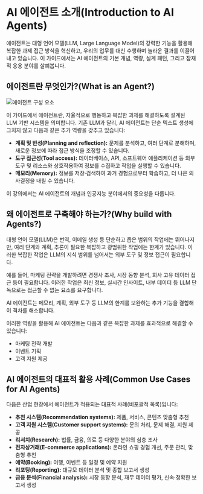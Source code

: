 # AI 에이전트 소개(Introduction to AI Agents)

에이전트는 대형 언어 모델(LLM, Large Language Model)의 강력한 기능을 활용해 복잡한 과제 접근 방식을 혁신하고, 우리의 업무를 대신 수행하며 놀라운 결과를 이끌어내고 있습니다. 이 가이드에서는 AI 에이전트의 기본 개념, 역량, 설계 패턴, 그리고 잠재적 응용 분야를 살펴봅니다.

## 에이전트란 무엇인가?(What is an Agent?)

![에이전트 구성 요소](../../img/agents/agent-components.png)

이 가이드에서 에이전트란, 자율적으로 행동하고 복잡한 과제를 해결하도록 설계된 LLM 기반 시스템을 의미합니다. 기존 LLM과 달리, AI 에이전트는 단순 텍스트 생성에 그치지 않고 다음과 같은 추가 역량을 갖추고 있습니다:

* **계획 및 반성(Planning and reflection):** 문제를 분석하고, 여러 단계로 분해하며, 새로운 정보에 따라 접근 방식을 조정할 수 있습니다.
* **도구 접근성(Tool access):** 데이터베이스, API, 소프트웨어 애플리케이션 등 외부 도구 및 리소스와 상호작용하여 정보를 수집하고 작업을 실행할 수 있습니다.
* **메모리(Memory):** 정보를 저장·검색하여 과거 경험으로부터 학습하고, 더 나은 의사결정을 내릴 수 있습니다.

이 강의에서는 AI 에이전트의 개념과 인공지능 분야에서의 중요성을 다룹니다.

## 왜 에이전트로 구축해야 하는가?(Why build with Agents?)

대형 언어 모델(LLM)은 번역, 이메일 생성 등 단순하고 좁은 범위의 작업에는 뛰어나지만, 여러 단계와 계획, 추론이 필요한 복잡하고 광범위한 작업에는 한계가 있습니다. 이러한 복잡한 작업은 LLM의 지식 범위를 넘어서는 외부 도구 및 정보 접근이 필요합니다.

예를 들어, 마케팅 전략을 개발하려면 경쟁사 조사, 시장 동향 분석, 회사 고유 데이터 접근 등이 필요합니다. 이러한 작업은 최신 정보, 실시간 인사이트, 내부 데이터 등 LLM 단독으로는 접근할 수 없는 요소를 요구합니다.

AI 에이전트는 메모리, 계획, 외부 도구 등 LLM의 한계를 보완하는 추가 기능을 결합해 이 격차를 해소합니다.

이러한 역량을 활용해 AI 에이전트는 다음과 같은 복잡한 과제를 효과적으로 해결할 수 있습니다:

* 마케팅 전략 개발
* 이벤트 기획
* 고객 지원 제공

## AI 에이전트의 대표적 활용 사례(Common Use Cases for AI Agents)

다음은 산업 현장에서 에이전트가 적용되는 대표적 사례(비포괄적 목록)입니다:

* **추천 시스템(Recommendation systems):** 제품, 서비스, 콘텐츠 맞춤형 추천
* **고객 지원 시스템(Customer support systems):** 문의 처리, 문제 해결, 지원 제공
* **리서치(Research):** 법률, 금융, 의료 등 다양한 분야의 심층 조사
* **전자상거래(E-commerce applications):** 온라인 쇼핑 경험 개선, 주문 관리, 맞춤형 추천
* **예약(Booking):** 여행, 이벤트 등 일정 및 예약 지원
* **리포팅(Reporting):** 대규모 데이터 분석 및 종합 보고서 생성
* **금융 분석(Financial analysis):** 시장 동향 분석, 재무 데이터 평가, 신속·정확한 보고서 생성 
